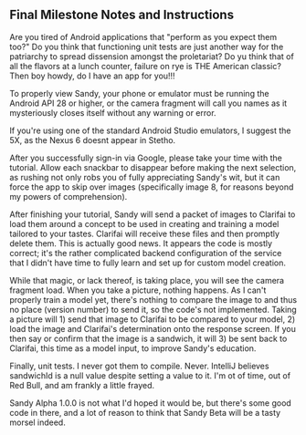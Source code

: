 ## Final Milestone Notes and Instructions

Are you tired of Android applications that "perform as you expect them too?" Do you think that functioning unit tests are just another way for the patriarchy to spread dissension amongst the proletariat? Do yu think that of all the flavors at a lunch counter, failure on rye is THE American classic? Then boy howdy, do I have an app for you!!!

To properly view Sandy, your phone or emulator must be running the Android API 28 or higher, or the camera fragment will call you names as it mysteriously closes itself without any warning or error.

If you're using one of the standard Android Studio emulators, I suggest the 5X, as the Nexus 6 doesnt appear in Stetho.

After you successfully sign-in via Google, please take your time with the tutorial. Allow each snackbar to disappear before making the next selection, as rushing not only robs you of fully appreciating Sandy's wit, but it can force the app to skip over images (specifically image 8, for reasons beyond my powers of comprehension).

After finishing your tutorial, Sandy will send a packet of images to Clarifai to load them around a concept to be used in creating and training a model tailored to your tastes. Clarifai will receive these files and then promptly delete them. This is actually good news. It appears the code is mostly correct; it's the rather complicated backend configuration of the service that I didn't have time to fully learn and set up for custom model creation.

While that magic, or lack thereof, is taking place, you will see the camera fragment load. When you take a picture, nothing happens. As I can't properly train a model yet, there's nothing to compare the image to and thus no place (version number) to send it, so the code's not implemented. Taking a picture will 1) send that image to Clarifai to be compared to your model, 2) load the image and Clarifai's determination onto the response screen. If you then say or confirm that the image is a sandwich, it will 3) be sent back to Clarifai, this time as a model input, to improve Sandy's education.

Finally, unit tests. I never got them to compile. Never. IntelliJ believes sandwichId is a null value despite setting a value to it. I'm ot of time, out of Red Bull, and am frankly a little frayed.

Sandy Alpha 1.0.0 is not what I'd hoped it would be, but there's some good code in there, and a lot of reason to think that Sandy Beta will be a tasty morsel indeed.